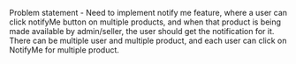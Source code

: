 Problem statement - Need to implement notify me feature, where a user can click notifyMe button on multiple products, and when that product is being made available by admin/seller, the user should get the notification for it. There can be multiple user and multiple product, and each user can click on NotifyMe for multiple product.